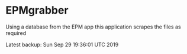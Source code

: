 # EPMgrabber
Using a database from the EPM app this application scrapes the files as required


Latest backup: Sun Sep 29 19:36:01 UTC 2019
